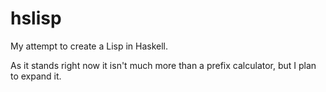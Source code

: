 # hslisp
My attempt to create a Lisp in Haskell.

As it stands right now it isn't much more than a prefix calculator, but I plan to expand it.
